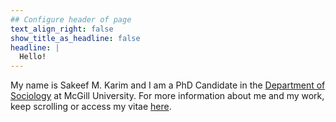 ```yaml
---
## Configure header of page
text_align_right: false
show_title_as_headline: false
headline: |
  Hello!
---
```


<!-- this is a subheadline -->

My name is Sakeef M. Karim and I am a PhD Candidate in the [Department of Sociology](https://www.mcgill.ca/sociology/) at McGill University. For more information about me and my work, keep scrolling <i class="fas fa-arrow-down"></i> or access my vitae [here](/files/CV_August2021.pdf).